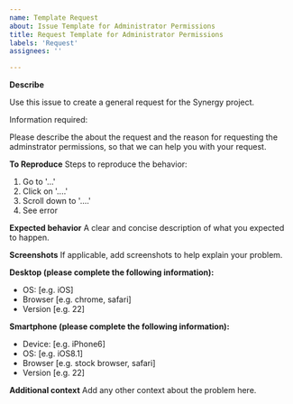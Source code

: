```yaml
---
name: Template Request
about: Issue Template for Administrator Permissions
title: Request Template for Administrator Permissions
labels: 'Request'
assignees: ''

---
```


**Describe**

Use this issue to create a general request for the Synergy project.

Information required:

Please describe the about the request and the reason for requesting the adminstrator permissions, so that we can help you with your request.

**To Reproduce**
Steps to reproduce the behavior:
1. Go to '...'
2. Click on '....'
3. Scroll down to '....'
4. See error

**Expected behavior**
A clear and concise description of what you expected to happen.

**Screenshots**
If applicable, add screenshots to help explain your problem.

**Desktop (please complete the following information):**
 - OS: [e.g. iOS]
 - Browser [e.g. chrome, safari]
 - Version [e.g. 22]

**Smartphone (please complete the following information):**
 - Device: [e.g. iPhone6]
 - OS: [e.g. iOS8.1]
 - Browser [e.g. stock browser, safari]
 - Version [e.g. 22]

**Additional context**
Add any other context about the problem here.
